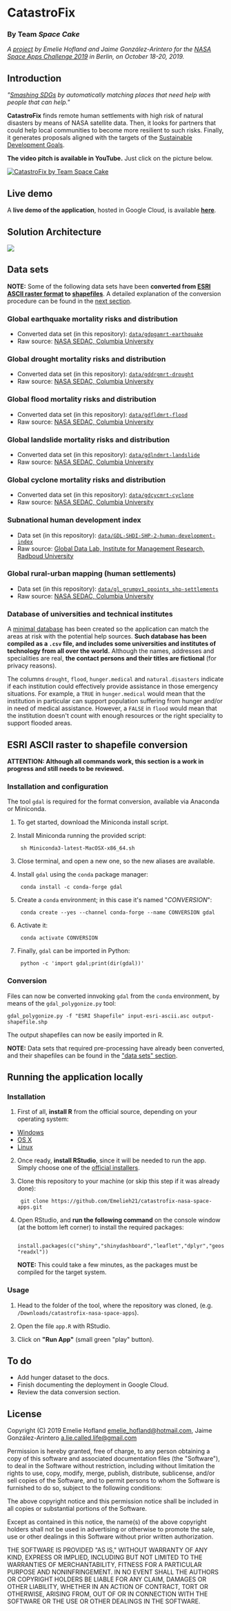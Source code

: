 # CatastroFix

### By Team _Space Cake_

_A [project](https://2019.spaceappschallenge.org/challenges/living-our-world/smash-your-sdgs/teams/space-cake/project) by Emelie Hofland and Jaime González-Arintero for the [NASA Space Apps Challenge 2019](https://2019.spaceappschallenge.org/locations/berlin-germany/) in Berlin, on October 18-20, 2019._

## Introduction

_"[Smashing SDGs](https://2019.spaceappschallenge.org/challenges/living-our-world/smash-your-sdgs) by automatically matching places that need help with people that can help."_

**CatastroFix** finds remote human settlements with high risk of natural disasters by means of NASA satellite data. Then, it looks for partners that could help local communities to become more resilient to such risks. Finally, it generates proposals aligned with the targets of the [Sustainable Development Goals](https://www.undp.org/content/undp/en/home/sustainable-development-goals.html).

**The video pitch is available in YouTube.** Just click on the picture below.

[![CatastroFix by Team Space Cake](assets/screenshot-match-emphasis.png)](https://www.youtube.com/watch?v=kB89F4hvsL8)

## Live demo

A **live demo of the application**, hosted in Google Cloud, is available [**here**](http://35.234.111.112:4321).

## Solution Architecture

![](assets/catastrofix-solution-architecture.png)

## Data sets

**NOTE:** Some of the following data sets have been **converted from [ESRI ASCII raster format](http://resources.esri.com/help/9.3/arcgisengine/java/GP_ToolRef/spatial_analyst_tools/esri_ascii_raster_format.htm) to [shapefiles](https://en.wikipedia.org/wiki/Shapefile)**. A detailed explanation of the conversion procedure can be found in the [next section](https://github.com/Emelieh21/catastrofix-nasa-space-apps#esri-ascii-raster-to-shapefile-conversion).

### Global earthquake mortality risks and distribution

* Converted data set (in this repository): [`data/gdpgamrt-earthquake`](data/gdpgamrt-earthquake)
* Raw source: [NASA SEDAC, Columbia University](https://sedac.ciesin.columbia.edu/data/set/ndh-earthquake-mortality-risks-distribution)

### Global drought mortality risks and distribution

* Converted data set (in this repository): [`data/gddrgmrt-drought`](data/gddrgmrt-drought)
* Raw source: [NASA SEDAC, Columbia University](https://sedac.ciesin.columbia.edu/data/set/ndh-drought-mortality-risks-distribution)

### Global flood mortality risks and distribution

* Converted data set (in this repository): [`data/gdfldmrt-flood`](data/gdfldmrt-flood)
* Raw source: [NASA SEDAC, Columbia University](https://sedac.ciesin.columbia.edu/data/set/ndh-flood-mortality-risks-distribution)

### Global landslide mortality risks and distribution

* Converted data set (in this repository): [`data/gdlndmrt-landslide`](data/gdlndmrt-landslide)
* Raw source: [NASA SEDAC, Columbia University](https://sedac.ciesin.columbia.edu/data/set/ndh-landslide-mortality-risks-distribution)

### Global cyclone mortality risks and distribution

* Converted data set (in this repository): [`data/gdcycmrt-cyclone`](data/gdcycmrt-cyclone)
* Raw source: [NASA SEDAC, Columbia University](https://sedac.ciesin.columbia.edu/data/set/ndh-cyclone-mortality-risks-distribution)

### Subnational human development index

* Data set (in this repository): [`data/GDL-SHDI-SHP-2-human-development-index`](data/GDL-SHDI-SHP-2-human-development-index)
* Raw source: [Global Data Lab, Institute for Management Research, Radboud University](https://globaldatalab.org/shdi/shapefiles/)

### Global rural-urban mapping (human settlements)

* Data set (in this repository): [`data/gl_grumpv1_ppoints_shp-settlements`](data/gl_grumpv1_ppoints_shp-settlements)
* Raw source: [NASA SEDAC, Columbia University](https://sedac.ciesin.columbia.edu/data/collection/grump-v1)

### Database of universities and technical institutes

A [minimal database](assets/db-universities-and-tech-institutes.csv) has been created so the application can match the areas at risk with the potential help sources. **Such database has been compiled as a `.csv` file, and includes some universities and institutes of technology from all over the world.** Although the names, addresses and specialities are real, **the contact persons and their titles are fictional** (for privacy reasons).

The columns `drought`, `flood`, `hunger.medical` and `natural.disasters` indicate if each institution could effectively provide assistance in those emergency situations. For example, a `TRUE` in `hunger.medical` would mean that the institution in particular can support population suffering from hunger and/or in need of medical assistance. However, a `FALSE` in `flood` would mean that the institution doesn't count with enough resources or the right speciality to support flooded areas.

## ESRI ASCII raster to shapefile conversion

**ATTENTION: Although all commands work, this section is a work in progress and still needs to be reviewed.**

### Installation and configuration

The tool `gdal` is required for the format conversion, available via Anaconda or Miniconda.

1. To get started, download the Miniconda install script.

2. Install Miniconda running the provided script:

		sh Miniconda3-latest-MacOSX-x86_64.sh

3. Close terminal, and open a new one, so the new aliases are available.

4. Install `gdal` using the `conda` package manager:

		conda install -c conda-forge gdal

5. Create a `conda` environment; in this case it's named "_CONVERSION_":

		conda create --yes --channel conda-forge --name CONVERSION gdal

6. Activate it:

		conda activate CONVERSION

7. Finally, `gdal` can be imported in Python:

		python -c 'import gdal;print(dir(gdal))'

### Conversion

Files can now be converted innvoking `gdal` from the `conda` environment, by means of the `gdal_polygonize.py` tool:

    gdal_polygonize.py -f "ESRI Shapefile" input-esri-ascii.asc output-shapefile.shp
    
The output shapefiles can now be easily imported in R.

**NOTE:** Data sets that required pre-processing have already been converted, and their shapefiles can be found in the ["data sets" section](https://github.com/Emelieh21/catastrofix-nasa-space-apps#data-sets).

## Running the application locally

### Installation

1. First of all, **install R** from the official source, depending on your operating system:

 * [Windows](https://cran.r-project.org/bin/windows/)
 * [OS X](https://cran.r-project.org/bin/macosx/)
 * [Linux](https://cran.r-project.org/bin/linux/)

2. Once ready, **install RStudio**, since it will be needed to run the app. Simply choose one of the [official installers](https://www.rstudio.com/products/rstudio/download/#download).

3. Clone this repository to your machine (or skip this step if it was already done):

		git clone https://github.com/Emelieh21/catastrofix-nasa-space-apps.git

4. Open RStudio, and **run the following command** on the console window (at the bottom left corner) to install the required packages:

		install.packages(c("shiny","shinydashboard","leaflet","dplyr","geosphere","rgeos","RColorBrewer", "readxl"))
		
	**NOTE:** This could take a few minutes, as the packages must be compiled for the target system.

### Usage

1. Head to the folder of the tool, where the repository was cloned, (e.g. `/Downloads/catastrofix-nasa-space-apps`).

2. Open the file `app.R` with RStudio.

3. Click on **"Run App"** (small green "play" button).

<!--

## Hosting the application in Google Cloud

### System configuration



**IMPORTANT:** The GEOS library (`libgeos`) is required for one of the used R packages (`rgeos`). Thus, it must be installed upfront. Otherwise R will fail to install all the required packages. This can be done with the following command:

    sudo apt-get install libgeos++-dev

Once ready, install R

### Installing R

1. Once ready, to install R run:

		

2. Open R:

3. To install all required packages, execute:

		install.packages(c("shiny","shinydashboard","leaflet","dplyr","geosphere","rgeos","RColorBrewer", "readxl"))


### Launching the application

Once the repository has been cloned, head to its folder:

    cd catastrofix-nasa-space-apps

Now open the R interpreter on the VM with the command:

    R
    
A session will open; the application can now be _served_ with:

    shiny::runApp(host="[INTERNAL_IP_ADDRESS]",port=[PORT])

For example, for this specific instance, the command was:

    shiny::runApp(host="10.156.0.2",port=4321)


TO DOCUMENT:
    nano run.R
    Rscript run.R



### Usage

Once the application is up and running in the Google Cloud Compute Engine VM instance, it can be accessed from any device in the world, under a URL with the format: `http://[EXTERNAL_IP_ADDRESS]:[PORT]`

For example, this particular instance can be accessed from:
[`http://35.234.111.112:4321`](http://35.234.111.112:4321)

-->

## To do

* Add hunger dataset to the docs.
* Finish documenting the deployment in Google Cloud.
* Review the data conversion section.

## License

Copyright (C) 2019 Emelie Hofland <emelie_hofland@hotmail.com>, Jaime González-Arintero <a.lie.called.life@gmail.com>

Permission is hereby granted, free of charge, to any person obtaining a copy of this software and associated documentation files (the "Software"), to deal in the Software without restriction, including without limitation the rights to use, copy, modify, merge, publish, distribute, sublicense, and/or sell
copies of the Software, and to permit persons to whom the Software is furnished to do so, subject to the following conditions:

The above copyright notice and this permission notice shall be included in all copies or substantial portions of the Software.

Except as contained in this notice, the name(s) of the above copyright holders shall not be used in advertising or otherwise to promote the sale, use or
other dealings in this Software without prior written authorization.

THE SOFTWARE IS PROVIDED "AS IS," WITHOUT WARRANTY OF ANY KIND, EXPRESS OR IMPLIED, INCLUDING BUT NOT LIMITED TO THE WARRANTIES OF MERCHANTABILITY,
FITNESS FOR A PARTICULAR PURPOSE AND NONINFRINGEMENT.  IN NO EVENT SHALL THE AUTHORS OR COPYRIGHT HOLDERS BE LIABLE FOR ANY CLAIM, DAMAGES OR OTHER
LIABILITY, WHETHER IN AN ACTION OF CONTRACT, TORT OR OTHERWISE, ARISING FROM, OUT OF OR IN CONNECTION WITH THE SOFTWARE OR THE USE OR OTHER DEALINGS IN THE
SOFTWARE.
